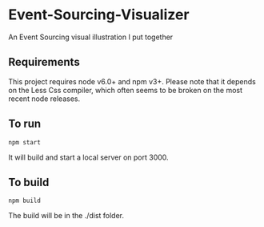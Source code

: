 # Event-Sourcing-Visualizer #
An Event Sourcing visual illustration I put together

## Requirements ##
This project requires node v6.0+ and npm v3+.  Please note that it depends on the Less Css compiler, which often seems to be broken on the most recent node releases.

## To run ##

```shell
npm start
```

It will build and start a local server on port 3000.

## To build ##

```shell
npm build
```

The build will be in the ./dist folder.
